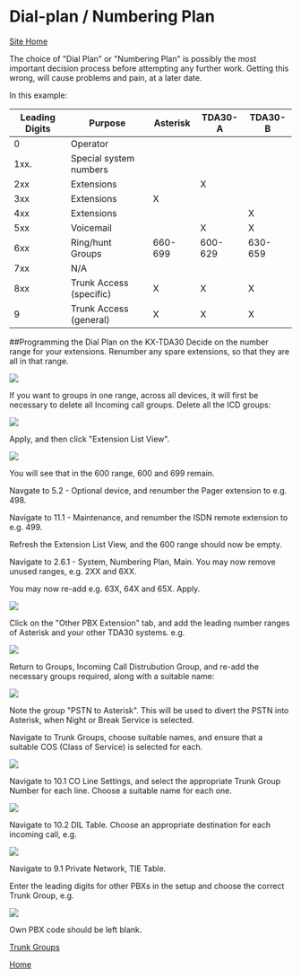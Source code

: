 # Dial-plan / Numbering Plan

[Site Home](../README.md)

The choice of "Dial Plan" or "Numbering Plan" is possibly the most important decision process before attempting any further work.  Getting this wrong, will cause problems and pain, at a later date.

In this example:

| Leading Digits | Purpose                 | Asterisk | TDA30-A | TDA30-B |
| -------------- | ----------------------- | -------- | ------- | ------- |
| 0              | Operator                |          |         |         |
| 1xx.           | Special system numbers  |          |         |         |
| 2xx            | Extensions              |          | X       |         |
| 3xx            | Extensions              | X        |         |         |
| 4xx            | Extensions              |          |         | X       |
| 5xx            | Voicemail               |          | X       | X       |
| 6xx            | Ring/hunt Groups        | 660-699  | 600-629 | 630-659 |
| 7xx            | N/A                     |          |         |         |
| 8xx            | Trunk Access (specific) | X        | X       | X       |
| 9              | Trunk Access (general)  | X        | X       | X       |


##Programming the Dial Plan on the KX-TDA30
Decide on the number range for your extensions.  Renumber any spare extensions, so that they are all in that range.

![](images/TDA30_Extensions.png)

If you want to groups in one range, across all devices, it will first be necessary to delete all Incoming call groups.  Delete all the ICD groups:

![](images/TDA30_Groups.png)

Apply, and then click "Extension List View".

![](images/TDA30_Extension_List.png)

You will see that in the 600 range, 600 and 699 remain.

Navgate to 5.2 - Optional device, and renumber the Pager extension to e.g. 498.

Navigate to 11.1 - Maintenance, and renumber the ISDN remote extension to e.g. 499.

Refresh the Extension List View, and the 600 range should now be empty.

Navigate to 2.6.1 - System, Numbering Plan, Main.  You may now remove unused ranges, e.g. 2XX and 6XX.

You may now re-add e.g. 63X, 64X and 65X.  Apply.

![](images/TDA30_NumberPlan.png)

Click on the "Other PBX Extension" tab, and add the leading number ranges of Asterisk and your other TDA30 systems. e.g.

![](images/TDA30_NumberingPlan_OtherPBX.png)

Return to Groups, Incoming Call Distrubution Group, and re-add the necessary groups required, along with a suitable name:

![](images/TDA30_Groups2.png)

Note the group "PSTN to Asterisk".  This will be used to divert the PSTN into Asterisk, when Night or Break Service is selected.

Navigate to Trunk Groups, choose suitable names, and ensure that a suitable COS (Class of Service) is selected for each.

![](images/TDA30_TrunkGroup.png)

Navigate to 10.1 CO Line Settings, and select the appropriate Trunk Group Number for each line.  Choose a suitable name for each one.

![](images/TDA30_CO_Lines.png)

Navigate to 10.2 DIL Table.  Choose an appropriate destination for each incoming call, e.g.

![](images/TDA30_10.2_CO_DIL.png)

Navigate to 9.1 Private Network, TIE Table.

Enter the leading digits for other PBXs in the setup and choose the correct Trunk Group, e.g.

![](images/TDA30_TIE_Table.png)

Own PBX code should be left blank.



[Trunk Groups](Trunk_Groups.md)

[Home](README.md)

